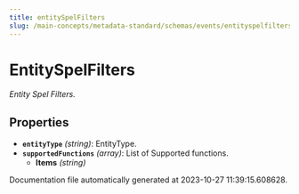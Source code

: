 ```yaml
---
title: entitySpelFilters
slug: /main-concepts/metadata-standard/schemas/events/entityspelfilters
---
```


# EntitySpelFilters

*Entity Spel Filters.*

## Properties

- **`entityType`** *(string)*: EntityType.
- **`supportedFunctions`** *(array)*: List of Supported functions.
  - **Items** *(string)*


Documentation file automatically generated at 2023-10-27 11:39:15.608628.
